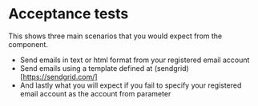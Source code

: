 # Acceptance tests

This shows three main scenarios that you would expect from the component.

- Send emails in text or html format from your registered email account
- Send emails using a template defined at (sendgrid)[https://sendgrid.com/]
- And lastly what you will expect if you fail to specify your registered email
  account as the account from parameter
